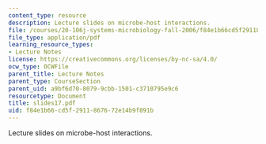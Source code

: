 ```yaml
---
content_type: resource
description: Lecture slides on microbe-host interactions.
file: /courses/20-106j-systems-microbiology-fall-2006/f84e1b66cd5f2911867672e14b9f891b_slides17.pdf
file_type: application/pdf
learning_resource_types:
- Lecture Notes
license: https://creativecommons.org/licenses/by-nc-sa/4.0/
ocw_type: OCWFile
parent_title: Lecture Notes
parent_type: CourseSection
parent_uid: a9bf6d70-8079-9cbb-1501-c3710795e9c6
resourcetype: Document
title: slides17.pdf
uid: f84e1b66-cd5f-2911-8676-72e14b9f891b
---
```

Lecture slides on microbe-host interactions.